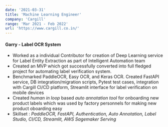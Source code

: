 ```yaml
---
date: '2021-03-31'
title: 'Machine Learning Engineer'
company: 'Cargill'
range: 'Mar 2021 - Feb 2022'
url: 'https://www.cargill.co.in/'
---
```


####  Garry - Label OCR System
- Worked as a individual Contributor for creation of Deep Learning service for Label Entity Extraction as part of Intelligent Automation team
- Created an MVP which got successfully converted into full fledged project for automating label verification system.
-  Benchmarked PaddleOCR, Easy OCR, and Keras OCR. Created FastAPI service, DB integration/migration scripts, Pytest test cases, integration with Cargill CI/CD platform, Streamlit interface for label verification on mobile devices
-  Created *human in loop* based *auto annotation tool* for onboarding new product labels which was used by factory personnels for making new product oboarding easy
- Skillset : *PaddleOCR, FastAPI, Authentication, Auto Annotation, Label Studio, CI/CD, Streamlit, AWS Sagemaker Serving*

